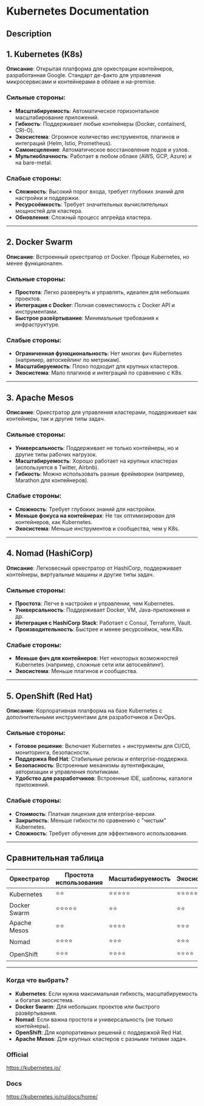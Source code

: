 # Kubernetes Documentation

## Description

## **1. Kubernetes (K8s)**
**Описание**: Открытая платформа для оркестрации контейнеров, разработанная Google. Стандарт де-факто для управления микросервисами и контейнерами в облаке и на-premise.

### **Сильные стороны:**
- **Масштабируемость**: Автоматическое горизонтальное масштабирование приложений.
- **Гибкость**: Поддерживает любые контейнеры (Docker, containerd, CRI-O).
- **Экосистема**: Огромное количество инструментов, плагинов и интеграций (Helm, Istio, Prometheus).
- **Самоисцеление**: Автоматическое восстановление подов и узлов.
- **Мультиоблачность**: Работает в любом облаке (AWS, GCP, Azure) и на bare-metal.

### **Слабые стороны:**
- **Сложность**: Высокий порог входа, требует глубоких знаний для настройки и поддержки.
- **Ресурсоёмкость**: Требует значительных вычислительных мощностей для кластера.
- **Обновления**: Сложный процесс апгрейда кластера.

---

## **2. Docker Swarm**
**Описание**: Встроенный оркестратор от Docker. Проще Kubernetes, но менее функционален.

### **Сильные стороны:**
- **Простота**: Легко развернуть и управлять, идеален для небольших проектов.
- **Интеграция с Docker**: Полная совместимость с Docker API и инструментами.
- **Быстрое развёртывание**: Минимальные требования к инфраструктуре.

### **Слабые стороны:**
- **Ограниченная функциональность**: Нет многих фич Kubernetes (например, автоскейлинг по метрикам).
- **Масштабируемость**: Плохо подходит для крупных кластеров.
- **Экосистема**: Мало плагинов и интеграций по сравнению с K8s.

---

## **3. Apache Mesos**
**Описание**: Оркестратор для управления кластерами, поддерживает как контейнеры, так и другие типы задач.

### **Сильные стороны:**
- **Универсальность**: Поддерживает не только контейнеры, но и другие типы рабочих нагрузок.
- **Масштабируемость**: Хорошо работает на крупных кластерах (используется в Twitter, Airbnb).
- **Гибкость**: Можно использовать разные фреймворки (например, Marathon для контейнеров).

### **Слабые стороны:**
- **Сложность**: Требует глубоких знаний для настройки.
- **Меньше фокуса на контейнерах**: Не так оптимизирован для контейнеров, как Kubernetes.
- **Экосистема**: Меньше инструментов и сообщества, чем у K8s.

---

## **4. Nomad (HashiCorp)**
**Описание**: Легковесный оркестратор от HashiCorp, поддерживает контейнеры, виртуальные машины и другие типы задач.

### **Сильные стороны:**
- **Простота**: Легче в настройке и управлении, чем Kubernetes.
- **Универсальность**: Поддерживает Docker, VM, Java-приложения и др.
- **Интеграция с HashiCorp Stack**: Работает с Consul, Terraform, Vault.
- **Производительность**: Быстрее и менее ресурсоёмок, чем K8s.

### **Слабые стороны:**
- **Меньше фич для контейнеров**: Нет некоторых возможностей Kubernetes (например, сложные сети или автоскейлинг).
- **Экосистема**: Меньше плагинов и сообщества.

---

## **5. OpenShift (Red Hat)**
**Описание**: Корпоративная платформа на базе Kubernetes с дополнительными инструментами для разработчиков и DevOps.

### **Сильные стороны:**
- **Готовое решение**: Включает Kubernetes + инструменты для CI/CD, мониторинга, безопасности.
- **Поддержка Red Hat**: Стабильные релизы и enterprise-поддержка.
- **Безопасность**: Встроенные механизмы аутентификации, авторизации и управления политиками.
- **Удобство для разработчиков**: Встроенные IDE, шаблоны, каталоги приложений.

### **Слабые стороны:**
- **Стоимость**: Платная лицензия для enterprise-версии.
- **Закрытость**: Меньше гибкости по сравнению с "чистым" Kubernetes.
- **Сложность**: Требует обучения для эффективного использования.

---

## **Сравнительная таблица**


| Оркестратор      | Простота использования | Масштабируемость | Экосистема | Универсальность | Поддержка контейнеров |
|------------------|-------------------------|------------------|------------|-----------------|-----------------------|
| Kubernetes       | ⭐⭐                     | ⭐⭐⭐⭐⭐          | ⭐⭐⭐⭐⭐    | ⭐⭐⭐           | ⭐⭐⭐⭐⭐             |
| Docker Swarm     | ⭐⭐⭐⭐⭐               | ⭐⭐              | ⭐⭐        | ⭐               | ⭐⭐⭐⭐              |
| Apache Mesos     | ⭐⭐                     | ⭐⭐⭐⭐           | ⭐⭐⭐       | ⭐⭐⭐⭐          | ⭐⭐⭐               |
| Nomad            | ⭐⭐⭐⭐                 | ⭐⭐⭐            | ⭐⭐⭐       | ⭐⭐⭐⭐⭐        | ⭐⭐⭐               |
| OpenShift        | ⭐⭐⭐                   | ⭐⭐⭐⭐           | ⭐⭐⭐⭐      | ⭐⭐⭐           | ⭐⭐⭐⭐              |

---

### **Когда что выбрать?**
- **Kubernetes**: Если нужна максимальная гибкость, масштабируемость и богатая экосистема.
- **Docker Swarm**: Для небольших проектов или быстрого развёртывания.
- **Nomad**: Если важна простота и универсальность (не только контейнеры).
- **OpenShift**: Для корпоративных решений с поддержкой Red Hat.
- **Apache Mesos**: Для крупных кластеров с разными типами задач.

### Official
https://kubernetes.io/

### Docs
https://kubernetes.io/ru/docs/home/
